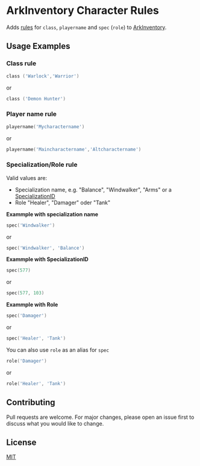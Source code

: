 # ArkInventory Character Rules

Adds [rules](https://github.com/arkayenro/arkinventory/wiki/RuleFunction) for ```class```, ```playername``` and ```spec``` (```role```) to [ArkInventory](https://www.curseforge.com/wow/addons/ark-inventory).

## Usage Examples

### Class rule
```lua
class ('Warlock','Warrior')
```
or
```lua
class ('Demon Hunter')
```

### Player name rule
```lua
playername('Mycharactername')
```
or

```lua
playername('Maincharactername','Altcharactername')
```

### Specialization/Role rule

Valid values are:
 - Specialization name, e.g. "Balance", "Windwalker", "Arms" or a [SpecializationID](https://wowwiki.fandom.com/wiki/SpecializationID)
 - Role "Healer", "Damager" oder "Tank"

**Exammple with specialization name**
```lua
spec('Windwalker')
```
or
```lua
spec('Windwalker', 'Balance')
```

**Exammple with SpecializationID**
```lua
spec(577)
```
or
```lua
spec(577, 103)
```
**Exammple with Role**
```lua
spec('Damager')
```
or
```lua
spec('Healer', 'Tank')
```

You can also use ```role``` as an alias for ```spec```

```lua
role('Damager')
```
or
```lua
role('Healer', 'Tank')
```

## Contributing
Pull requests are welcome. For major changes, please open an issue first to discuss what you would like to change.

## License
[MIT](https://choosealicense.com/licenses/mit/)

